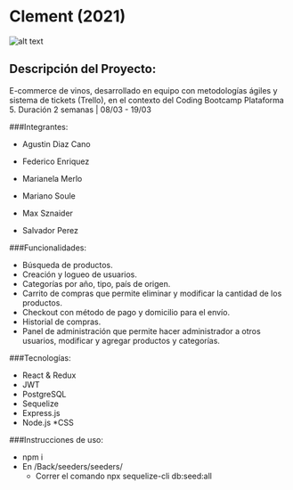 




# Clement (2021) 
![alt text](https://i.ibb.co/NN3WR0W/Screenshot-from-2021-04-12-12-31-53.png)

## Descripción del Proyecto:

E-commerce de vinos, desarrollado en equipo con metodologías ágiles y sistema de tickets (Trello), en el contexto del Coding Bootcamp Plataforma 5.
Duración 2 semanas | 08/03 - 19/03

###Integrantes:

* Agustin Diaz Cano

* Federico Enriquez

* Marianela Merlo

* Mariano Soule

* Max Sznaider

* Salvador Perez

###Funcionalidades:

* Búsqueda de productos.
* Creación y logueo de usuarios.
* Categorías por año, tipo, país de origen.
* Carrito de compras que permite eliminar y modificar la cantidad de los productos.
* Checkout con método de pago y domicilio para el envío.
* Historial de compras.
* Panel de administración que permite hacer administrador a otros usuarios, modificar y 
agregar productos y categorías.

###Tecnologías:

* React & Redux
* JWT
* PostgreSQL
* Sequelize
* Express.js
* Node.js
*CSS

###Instrucciones de uso:

* npm i
* En /Back/seeders/seeders/
    * Correr el comando npx sequelize-cli db:seed:all
